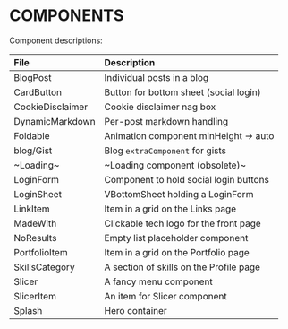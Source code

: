 # COMPONENTS

Component descriptions:

| File             | Description                             |
|:-----------------|:----------------------------------------|
| BlogPost         | Individual posts in a blog              |
| CardButton       | Button for bottom sheet (social login)  |
| CookieDisclaimer | Cookie disclaimer nag box               |
| DynamicMarkdown  | Per-post markdown handling              |
| Foldable         | Animation component minHeight -> auto   |
| blog/Gist        | Blog `extraComponent` for gists         |
| ~Loading~        | ~Loading component (obsolete)~          |
| LoginForm        | Component to hold social login buttons  |
| LoginSheet       | VBottomSheet holding a LoginForm        |
| LinkItem         | Item in a grid on the Links page        |
| MadeWith         | Clickable tech logo for the front page  |
| NoResults        | Empty list placeholder component        |
| PortfolioItem    | Item in a grid on the Portfolio page    |
| SkillsCategory   | A section of skills on the Profile page |
| Slicer           | A fancy menu component                  |
| SlicerItem       | An item for Slicer component            |
| Splash           | Hero container                          |

